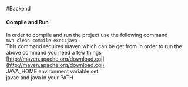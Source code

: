 #Backend
#### Compile and Run
In order to compile and run the project use the following command  
```mvn clean compile exec:java```  
This command requires maven which can be get from 
In order to run the above command you need a few things  
[http://maven.apache.org/download.cgi](http://maven.apache.org/download.cgi)  
JAVA_HOME environment variable set  
javac and java in your PATH  
